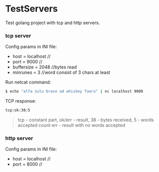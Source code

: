 # TestServers
Test golang project with tcp and http servers.

### tcp server
Config params in INI file:
 - host = localhost //
 - port = 9000 //
 - buffersize = 2048 //bytes read
 - minrunes = 3 //word consist of 3 chars at least

Run netcat command:
```sh
$ echo "alfa zulu bravo ad whiskey Танго" | nc localhost 9000
```

TCP response:
```sh
tcp:ok:38:5
```
> tcp - constant part, ok/err - result, 38 - bytes received, 5 - words accepted count
> err - result with no words accepted


### http server

Config params in INI file:
 - host = localhost //
 - port = 8000 //
